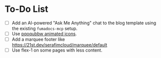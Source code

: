 # To-Do List

- [ ] Add an AI-powered "Ask Me Anything" chat to the blog template using the existing `fumadocs-mcp` setup.
- [ ] Use [pqoqubbw animated icons](https://icons.pqoqubbw.dev/).
- [ ] Add a marquee footer like https://21st.dev/serafimcloud/marquee/default
- [ ] Use flex-1 on some pages with less content.
